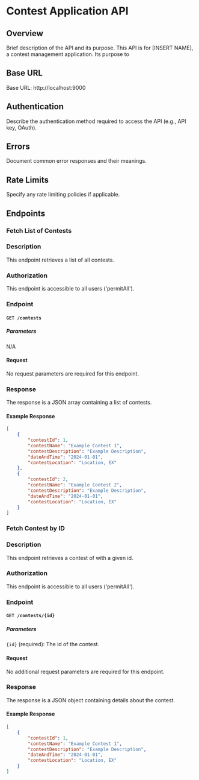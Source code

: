 # Contest Application API

## Overview

Brief description of the API and its purpose.
This API is for [INSERT NAME], a contest management application. Its purpose to 

## Base URL

Base URL: http://localhost:9000

## Authentication

Describe the authentication method required to access the API (e.g., API key, OAuth).

## Errors

Document common error responses and their meanings.

## Rate Limits

Specify any rate limiting policies if applicable.

## Endpoints

### Fetch List of Contests

### Description
This endpoint retrieves a list of all contests.

### Authorization
This endpoint is accessible to all users ('permitAll').

### Endpoint
#### `GET /contests`

##### Parameters
N/A

#### Request
No request parameters are required for this endpoint.

### Response
The response is a JSON array containing a list of contests.

#### Example Response
```json
[
    {
        "contestId": 1,
        "contestName": "Example Contest 1",
        "contestDescription": "Example Description",
        "dateAndTime": "2024-01-01",
        "contestLocation": "Location, EX"
    },
    {
        "contestId": 2,
        "contestName": "Example Contest 2",
        "contestDescription": "Example Description",
        "dateAndTime": "2024-01-01",
        "contestLocation": "Location, EX"
    }
]
```
### Fetch Contest by ID

### Description
This endpoint retrieves a contest of with a given id.

### Authorization
This endpoint is accessible to all users ('permitAll').

### Endpoint
#### `GET /contests/{id}`

##### Parameters
`{id}` (required): The id of the contest.

#### Request
No additional request parameters are required for this endpoint.

### Response
The response is a JSON object containing details about the contest.
#### Example Response
```json
[
    {
        "contestId": 1,
        "contestName": "Example Contest 1",
        "contestDescription": "Example Description",
        "dateAndTime": "2024-01-01",
        "contestLocation": "Location, EX"
    }
]
```